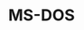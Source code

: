 ---
title: MS-DOS
desc: MS-DOS is an operating system for x86-based PCs by Microsoft.
_links:
  self:
    href: /os/ms-dos/
---